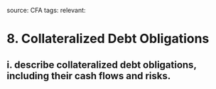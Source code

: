 source: CFA
tags: 
relevant: 

# 8. Collateralized Debt Obligations

## i. describe collateralized debt obligations, including their cash flows and risks.

